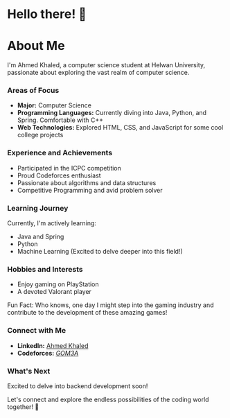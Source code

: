 # Hello there! 👋

# About Me
I'm Ahmed Khaled, a computer science student at Helwan University, passionate about exploring the vast realm of computer science.

### Areas of Focus
- **Major:** Computer Science
- **Programming Languages:** Currently diving into Java, Python, and Spring. Comfortable with C++
- **Web Technologies:** Explored HTML, CSS, and JavaScript for some cool college projects

### Experience and Achievements
- Participated in the ICPC competition
- Proud Codeforces enthusiast
- Passionate about algorithms and data structures
- Competitive Programming and avid problem solver

### Learning Journey
Currently, I'm actively learning:
- Java and Spring
- Python
- Machine Learning (Excited to delve deeper into this field!)

### Hobbies and Interests
- Enjoy gaming on PlayStation
- A devoted Valorant player

Fun Fact: Who knows, one day I might step into the gaming industry and contribute to the development of these amazing games!

### Connect with Me
- **LinkedIn:** [Ahmed Khaled](https://www.linkedin.com/in/ahmed-khaled-01ba9b222/)
- **Codeforces:** [_GOM3A_](https://codeforces.com/profile/_GOM3A_)

### What's Next
Excited to delve into backend development soon!

Let's connect and explore the endless possibilities of the coding world together! 🚀







<!--
**Ahmedkhalid404/Ahmedkhalid404** is a ✨ _special_ ✨ repository because its `README.md` (this file) appears on your GitHub profile.

Here are some ideas to get you started:

- 🔭 I’m currently working on ...
- 🌱 I’m currently learning ...
- 👯 I’m looking to collaborate on ...
- 🤔 I’m looking for help with ...
- 💬 Ask me about ...
- 📫 How to reach me: ...
- 😄 Pronouns: ...
- ⚡ Fun fact: ...
-->
